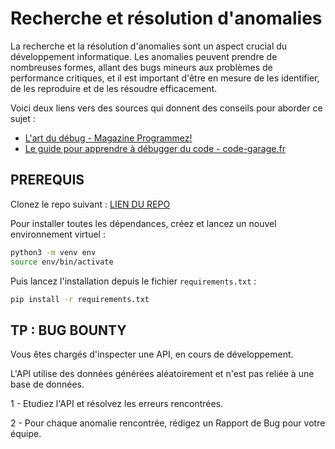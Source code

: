 # Recherche et résolution d'anomalies

La recherche et la résolution d'anomalies sont un aspect crucial du développement informatique. Les anomalies peuvent
prendre de nombreuses formes, allant des bugs mineurs aux problèmes de performance critiques, et il est important d'être
en mesure de les identifier, de les reproduire et de les résoudre efficacement.

Voici deux liens vers des sources qui donnent des conseils pour aborder ce sujet :

- [L'art du débug - Magazine Programmez!](https://blog.engineering.publicissapient.fr/wp-content/uploads/2017/05/Prog207complet1opt-1.pdf)
- [Le guide pour apprendre à débugger du code - code-garage.fr](https://code-garage.fr/blog/le-guide-pour-apprendre-a-debugger-du-code/)

## PREREQUIS

Clonez le repo suivant : [LIEN DU REPO]('https://www.github.com')

Pour installer toutes les dépendances, créez et lancez un nouvel environnement virtuel :

```bash
python3 -m venv env
source env/bin/activate
```

Puis lancez l'installation depuis le fichier `requirements.txt` :

```bash
pip install -r requirements.txt
```

## TP : BUG BOUNTY

Vous êtes chargés d'inspecter une API, en cours de développement.

L'API utilise des données générées aléatoirement et n'est pas reliée à une base de données.

1 - Etudiez l'API et résolvez les erreurs rencontrées.

2 - Pour chaque anomalie rencontrée, rédigez un Rapport de Bug pour votre équipe.

